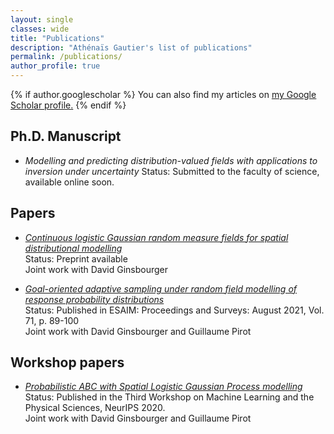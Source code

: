 ```yaml
---
layout: single
classes: wide
title: "Publications"
description: "Athénaïs Gautier's list of publications"
permalink: /publications/
author_profile: true
---
```


{% if author.googlescholar %}
  You can also find my articles on <u><a href="{{author.googlescholar}}">my Google Scholar profile</a>.</u>
{% endif %}

Ph.D. Manuscript
---
 * *Modelling and predicting distribution-valued fields with applications to inversion under uncertainty*
Status: Submitted to the faculty of science, available online soon. 

Papers
---

  * [*Continuous logistic Gaussian random measure fields for spatial distributional modelling*](https://arxiv.org/abs/2110.02876)  
Status: Preprint available  
Joint work with David Ginsbourger  

  * [*Goal-oriented adaptive sampling under random field modelling of response probability distributions*](https://doi.org/10.1051/proc/202171108)  
Status: Published in ESAIM: Proceedings and Surveys: August 2021, Vol. 71, p. 89-100  
Joint work with David Ginsbourger and Guillaume Pirot


Workshop papers
---
  * [*Probabilistic ABC with Spatial Logistic Gaussian Process modelling*](https://ml4physicalsciences.github.io/2020/files/NeurIPS_ML4PS_2020_112.pdf)  
Status: Published in the Third Workshop on Machine Learning and the Physical Sciences, NeurIPS 2020.  
Joint work with David Ginsbourger and Guillaume Pirot

